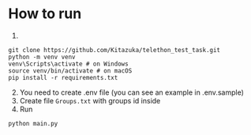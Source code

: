 # How to run
1.
```shell
git clone https://github.com/Kitazuka/telethon_test_task.git
python -m venv venv
venv\Scripts\activate # on Windows
source venv/bin/activate # on macOS
pip install -r requirements.txt
```
2. You need to create .env file (you can see an example in .env.sample)
3. Create file `Groups.txt` with groups id inside
4. Run
```shell
python main.py
```
